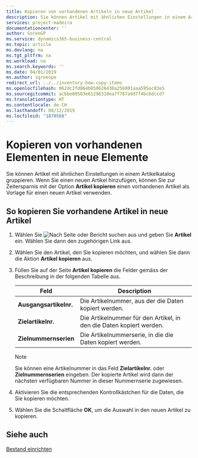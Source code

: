 ```yaml
---
title: Kopieren von vorhandenen Artikeln in neue Artikel
description: Sie können Artikel mit ähnlichen Einstellungen in einem Artikelkatalog gruppieren. Wenn Sie einen neuen Artikel hinzufügen, können Sie Zeit sparen, indem Sie mit der Funktion **Artikel kopieren** einen vorhandenen Artikel kopieren und diesen als Vorlage für den neuen Artikel verwenden.
services: project-madeira
documentationcenter: ''
author: SorenGP
ms.service: dynamics365-business-central
ms.topic: article
ms.devlang: na
ms.tgt_pltfrm: na
ms.workload: na
ms.search.keywords: ''
ms.date: 04/01/2019
ms.author: sgroespe
redirect_url: ../../inventory-how-copy-items
ms.openlocfilehash: 062dc2fd864b850626430a256801aaa595ec83e5
ms.sourcegitcommit: acbbe80503e61296310ea7f787a9d7f4bc6dccd7
ms.translationtype: HT
ms.contentlocale: de-CH
ms.lasthandoff: 08/12/2019
ms.locfileid: "1870568"
---
```

# <a name="copy-existing-items-to-new-items"></a>Kopieren von vorhandenen Elementen in neue Elemente
Sie können Artikel mit ähnlichen Einstellungen in einem Artikelkatalog gruppieren. Wenn Sie einen neuen Artikel hinzufügen, können Sie zur Zeitersparnis mit der Option **Artikel kopieren** einen vorhandenen Artikel als Vorlage für einen neuen Artikel verwenden.  

## <a name="to-copy-existing-items-to-new-items"></a>So kopieren Sie vorhandene Artikel in neue Artikel  

1.  Wählen Sie ![Nach Seite oder Bericht suchen](../../media/ui-search/search_small.png "Symbol nach Seite oder Bericht suchen") aus und geben Sie **Artikel** ein. Wählen Sie dann den zugehörigen Link aus.  
2.  Wählen Sie den Artikel, den Sie kopieren möchten, und wählen Sie dann die Aktion **Artikel kopieren** aus.  
3.  Füllen Sie auf der Seite **Artikel kopieren** die Felder gemäss der Beschreibung in der folgenden Tabelle aus.  

    |Feld|Description|  
    |---------------------------------|---------------------------------------|  
    |**Ausgangsartikelnr.**|Die Artikelnummer, aus der die Daten kopiert werden.|  
    |**Zielartikelnr.**|Die Artikelnummer für den Artikel, in den die Daten kopiert werden.|  
    |**Zielnummernserien**|Die Artikelnummerserie, in die die Daten kopiert werden.|  

    > [!NOTE]  
    >  Sie können eine Artikelnummer in das Feld **Zielartikelnr.** oder **Zielnummernserien** eingeben. Der kopierte Artikel wird dann der nächsten verfügbaren Nummer in dieser Nummernserie zugewiesen.  

4.  Aktivieren Sie die entsprechenden Kontrollkästchen für die Daten, die Sie kopieren möchten.  
5.  Wählen Sie die Schaltfläche **OK**, um die Auswahl in den neuen Artikel zu kopieren.  

## <a name="see-also"></a>Siehe auch  
[Bestand einrichten](../../inventory-setup-inventory.md)

